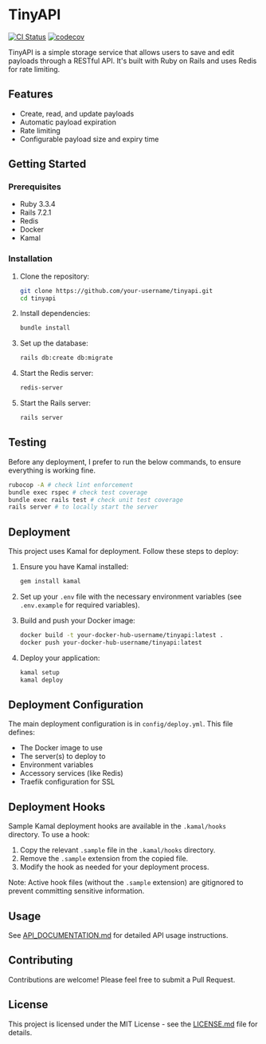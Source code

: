 # TinyAPI

[![CI Status](https://github.com/codevalley/tinyapi/workflows/CI/badge.svg)](https://github.com/codevalley/tinyapi/actions)
[![codecov](https://codecov.io/gh/codevalley/tinyapi/branch/main/graph/badge.svg)](https://codecov.io/gh/codevalley/tinyapi)

TinyAPI is a simple storage service that allows users to save and edit payloads through a RESTful API. It's built with Ruby on Rails and uses Redis for rate limiting.

## Features

- Create, read, and update payloads
- Automatic payload expiration
- Rate limiting
- Configurable payload size and expiry time

## Getting Started

### Prerequisites

- Ruby 3.3.4
- Rails 7.2.1
- Redis
- Docker
- Kamal

### Installation

1. Clone the repository:
   ```bash
   git clone https://github.com/your-username/tinyapi.git
   cd tinyapi
   ```

2. Install dependencies:
   ```bash
   bundle install
   ```

3. Set up the database:
   ```bash
   rails db:create db:migrate
   ```

4. Start the Redis server:
   ```bash
   redis-server
   ```

5. Start the Rails server:
   ```bash
   rails server
   ```
## Testing

Before any deployment, I prefer to run the below commands, to ensure everything is working fine.
```bash
rubocop -A # check lint enforcement
bundle exec rspec # check test coverage
bundle exec rails test # check unit test coverage
rails server # to locally start the server
```
## Deployment

This project uses Kamal for deployment. Follow these steps to deploy:

1. Ensure you have Kamal installed:
   ```bash
   gem install kamal
   ```

2. Set up your `.env` file with the necessary environment variables (see `.env.example` for required variables).

3. Build and push your Docker image:
   ```bash
   docker build -t your-docker-hub-username/tinyapi:latest .
   docker push your-docker-hub-username/tinyapi:latest
   ```

4. Deploy your application:
   ```bash
   kamal setup
   kamal deploy
   ```

## Deployment Configuration

The main deployment configuration is in `config/deploy.yml`. This file defines:

- The Docker image to use
- The server(s) to deploy to
- Environment variables
- Accessory services (like Redis)
- Traefik configuration for SSL

## Deployment Hooks

Sample Kamal deployment hooks are available in the `.kamal/hooks` directory. To use a hook:

1. Copy the relevant `.sample` file in the `.kamal/hooks` directory.
2. Remove the `.sample` extension from the copied file.
3. Modify the hook as needed for your deployment process.

Note: Active hook files (without the `.sample` extension) are gitignored to prevent committing sensitive information.

## Usage

See [API_DOCUMENTATION.md](API_DOCUMENTATION.md) for detailed API usage instructions.

## Contributing

Contributions are welcome! Please feel free to submit a Pull Request.

## License

This project is licensed under the MIT License - see the [LICENSE.md](LICENSE.md) file for details.

